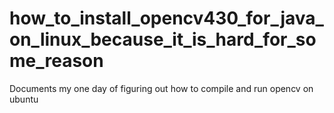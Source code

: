 # how_to_install_opencv430_for_java_on_linux_because_it_is_hard_for_some_reason
Documents my one day of figuring out how to compile and run opencv on ubuntu
